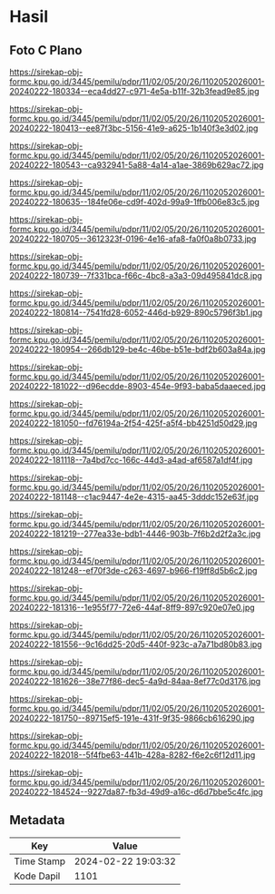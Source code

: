 # Hasil

## Foto C Plano

https://sirekap-obj-formc.kpu.go.id/3445/pemilu/pdpr/11/02/05/20/26/1102052026001-20240222-180334--eca4dd27-c971-4e5a-b11f-32b3fead9e85.jpg

https://sirekap-obj-formc.kpu.go.id/3445/pemilu/pdpr/11/02/05/20/26/1102052026001-20240222-180413--ee87f3bc-5156-41e9-a625-1b140f3e3d02.jpg

https://sirekap-obj-formc.kpu.go.id/3445/pemilu/pdpr/11/02/05/20/26/1102052026001-20240222-180543--ca932941-5a88-4a14-a1ae-3869b629ac72.jpg

https://sirekap-obj-formc.kpu.go.id/3445/pemilu/pdpr/11/02/05/20/26/1102052026001-20240222-180635--184fe06e-cd9f-402d-99a9-1ffb006e83c5.jpg

https://sirekap-obj-formc.kpu.go.id/3445/pemilu/pdpr/11/02/05/20/26/1102052026001-20240222-180705--3612323f-0196-4e16-afa8-fa0f0a8b0733.jpg

https://sirekap-obj-formc.kpu.go.id/3445/pemilu/pdpr/11/02/05/20/26/1102052026001-20240222-180739--7f331bca-f66c-4bc8-a3a3-09d495841dc8.jpg

https://sirekap-obj-formc.kpu.go.id/3445/pemilu/pdpr/11/02/05/20/26/1102052026001-20240222-180814--7541fd28-6052-446d-b929-890c5796f3b1.jpg

https://sirekap-obj-formc.kpu.go.id/3445/pemilu/pdpr/11/02/05/20/26/1102052026001-20240222-180954--266db129-be4c-46be-b51e-bdf2b603a84a.jpg

https://sirekap-obj-formc.kpu.go.id/3445/pemilu/pdpr/11/02/05/20/26/1102052026001-20240222-181022--d96ecdde-8903-454e-9f93-baba5daaeced.jpg

https://sirekap-obj-formc.kpu.go.id/3445/pemilu/pdpr/11/02/05/20/26/1102052026001-20240222-181050--fd76194a-2f54-425f-a5f4-bb4251d50d29.jpg

https://sirekap-obj-formc.kpu.go.id/3445/pemilu/pdpr/11/02/05/20/26/1102052026001-20240222-181118--7a4bd7cc-166c-44d3-a4ad-af6587a1df4f.jpg

https://sirekap-obj-formc.kpu.go.id/3445/pemilu/pdpr/11/02/05/20/26/1102052026001-20240222-181148--c1ac9447-4e2e-4315-aa45-3dddc152e63f.jpg

https://sirekap-obj-formc.kpu.go.id/3445/pemilu/pdpr/11/02/05/20/26/1102052026001-20240222-181219--277ea33e-bdb1-4446-903b-7f6b2d2f2a3c.jpg

https://sirekap-obj-formc.kpu.go.id/3445/pemilu/pdpr/11/02/05/20/26/1102052026001-20240222-181248--ef70f3de-c263-4697-b966-f19ff8d5b6c2.jpg

https://sirekap-obj-formc.kpu.go.id/3445/pemilu/pdpr/11/02/05/20/26/1102052026001-20240222-181316--1e955f77-72e6-44af-8ff9-897c920e07e0.jpg

https://sirekap-obj-formc.kpu.go.id/3445/pemilu/pdpr/11/02/05/20/26/1102052026001-20240222-181556--9c16dd25-20d5-440f-923c-a7a71bd80b83.jpg

https://sirekap-obj-formc.kpu.go.id/3445/pemilu/pdpr/11/02/05/20/26/1102052026001-20240222-181626--38e77f86-dec5-4a9d-84aa-8ef77c0d3176.jpg

https://sirekap-obj-formc.kpu.go.id/3445/pemilu/pdpr/11/02/05/20/26/1102052026001-20240222-181750--89715ef5-191e-431f-9f35-9866cb616290.jpg

https://sirekap-obj-formc.kpu.go.id/3445/pemilu/pdpr/11/02/05/20/26/1102052026001-20240222-182018--5f4fbe63-441b-428a-8282-f6e2c6f12d11.jpg

https://sirekap-obj-formc.kpu.go.id/3445/pemilu/pdpr/11/02/05/20/26/1102052026001-20240222-184524--9227da87-fb3d-49d9-a16c-d6d7bbe5c4fc.jpg


## Metadata

| Key        | Value               |
| ---------- | ------------------- |
| Time Stamp | 2024-02-22 19:03:32 |
| Kode Dapil | 1101                |



